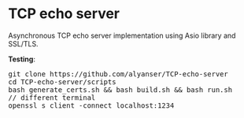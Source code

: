 # TCP echo server
Asynchronous TCP echo server implementation using Asio library and SSL/TLS.

<b>Testing</b>:<br>
<pre>
git clone https://github.com/alyanser/TCP-echo-server
cd TCP-echo-server/scripts
bash generate_certs.sh && bash build.sh && bash run.sh
// different terminal
openssl s_client -connect localhost:1234
</pre>
